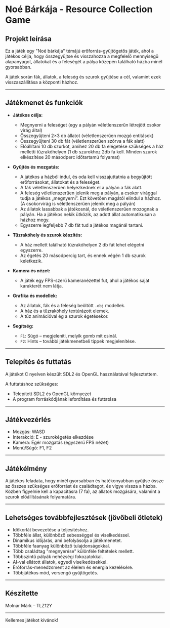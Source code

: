 # Noé Bárkája - Resource Collection Game

## Projekt leírása

Ez a játék egy "Noé bárkája" témájú erőforrás-gyűjtögetős játék, ahol a játékos célja, hogy összegyűjtse és visszahozza a megfelelő mennyiségű alapanyagot, állatokat és a feleségét a pálya közepén található házba minél gyorsabban.

A játék során fák, állatok, a feleség és szurok gyűjtése a cél, valamint ezek visszaszállítása a központi házhoz.

---

## Játékmenet és funkciók

- **Játékos célja:**
  - Megnyerni a feleséget (egy a pályán véletlenszerűn létrejött csokor virág által)
  - Összegyűjteni 2×3 db állatot (véletlenszerűen mozgó entitások)
  - Összegyűjteni 30 db fát (véletlenszerűen szórva a fák alatt)
  - Előállítani 10 db szurkot, amihez 20 db fa elégetése szükséges a ház melletti tűzrakóhelyen (1 db szurokhoz 2db fa kell. Minden szurok elkészítése 20 másodperc időtartamú folyamat)

- **Gyűjtés és mozgatás:**
  - A játékos a házból indul, és oda kell visszajuttatnia a begyűjtött erőforrásokat, állatokat és a feleséget.
  - A fák véletlenszerűen helyezkednek el a pályán a fák alatt.
  - A feleség véletlenszerűen jelenik meg a pályán, a csokor virággal tudja a játékos „megnyerni”. Ezt követően magától elindul a házhoz. (A csokorvirág is véletlenszerűen jelenik meg a pályán)
  - Az állatok lassabbak a játékosnál, de véletlenszerűen mozognak a pályán. Ha a játékos nekik ütközik, az adott állat automatikusan a házhoz megy.
  - Egyszerre legfeljebb 7 db fát tud a játékos magánál tartani.

- **Tűzrakóhely és szurok készítés:**
  - A ház mellett található tűzrakóhelyen 2 db fát lehet elégetni egyszerre.
  - Az égetés 20 másodpercig tart, és ennek végén 1 db szurok keletkezik.
  
- **Kamera és nézet:**
  - A játék egy FPS-szerű kameranézettel fut, ahol a játékos saját karakterét nem látja.
  
- **Grafika és modellek:**
  - Az állatok, fák és a feleség beöltött `.obj` modellek.
  - A ház és a tűzrakóhely textúrázott elemek.
  - A tűz animációval ég a szurok égetésekor.

- **Segítség:**
  - `F1`: Súgó – megjeleníti, melyik gomb mit csinál.
  - `F2`: Hints – további játékmenetbeli tippek megjelenítése.

---

## Telepítés és futtatás

A játékot C nyelven készült SDL2 és OpenGL használatával fejlesztettem. 

A futtatáshoz szükséges:

- Telepített SDL2 és OpenGL környezet
- A program forráskódjának lefordítása és futtatása

---

## Játékvezérlés

- Mozgás: WASD
- Interakció: E - szurokégetés elkezdése
- Kamera: Egér mozgatás (egyszerű FPS nézet)
- Menü/Súgó: F1, F2

---

## Játékélmény

A játékos feladata, hogy minél gyorsabban és hatékonyabban gyűjtse össze az összes szükséges erőforrást és családtagot, és vigye vissza a házba. Közben figyelnie kell a kapacitásra (7 fa), az állatok mozgására, valamint a szurok előállításának folyamatára.

---

## Lehetséges továbbfejlesztések (jövőbeli ötletek)

- Időkorlát bevezetése a teljesítéshez.
- Többféle állat, különböző sebességgel és viselkedéssel.
- Dinamikus időjárás, ami befolyásolja a játékmenetet.
- Többféle faanyag különböző tulajdonságokkal.
- Több családtag "megnyerése" különféle feltételek mellett.
- Többszintű pályák nehézségi fokozatokkal.
- AI-val ellátott állatok, egyedi viselkedésekkel.
- Erőforrás-menedzsment az élelem és energia kezelésére.
- Többjátékos mód, versengő gyűjtögetés.

---

## Készítette

Molnár Márk – TLZ12Y

---

Kellemes játékot kívánok!

